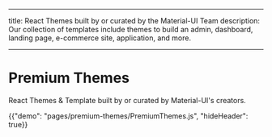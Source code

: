 * * *

title: React Themes built by or curated by the Material-UI Team description: Our collection of templates include themes to build an admin, dashboard, landing page, e-commerce site, application, and more.

* * *

# Premium Themes

<p class="description">React Themes & Template built by or curated by Material-UI's creators.</p>

{{"demo": "pages/premium-themes/PremiumThemes.js", "hideHeader": true}}
